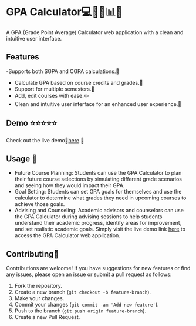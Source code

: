 # GPA Calculator💻🚀🧮📊📅

A GPA (Grade Point Average) Calculator web application with a clean and intuitive user interface.


## Features
-Supports both SGPA and CGPA calculations.🧮
- Calculate GPA based on course credits and grades.💾 
- Support for multiple semesters.📅 
- Add, edit courses with ease.✏️
- Clean and intuitive user interface for an enhanced user experience.📱

## Demo ⭐️⭐️⭐️⭐️⭐️

Check out the live demo🔗[here](https://gpa-calculator81.vercel.app).🔗

## Usage 🚀
- Future Course Planning: Students can use the GPA Calculator to plan their future course selections by simulating different grade scenarios and seeing how they would impact their GPA.
- Goal Setting: Students can set GPA goals for themselves and use the calculator to determine what grades they need in upcoming courses to achieve those goals.
- Advising and Counseling: Academic advisors and counselors can use the GPA Calculator during advising sessions to help students understand their academic progress, identify areas for improvement, and set realistic academic goals.
Simply visit the live demo link [here](https://gpa-calculator81.vercel.app) to access the GPA Calculator web application.

## Contributing🤝

Contributions are welcome! If you have suggestions for new features or find any issues, please open an issue or submit a pull request as follows:

1. Fork the repository.
2. Create a new branch (`git checkout -b feature-branch`).
3. Make your changes.
4. Commit your changes (`git commit -am 'Add new feature'`).
5. Push to the branch (`git push origin feature-branch`).
6. Create a new Pull Request.

